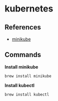 # kubernetes

## References

- [minikube](https://minikube.sigs.k8s.io/docs/start/)

## Commands

**Install minikube**

```shell
brew install minikube
```

**Install kubectl**

```shell
brew install kubectl
```
